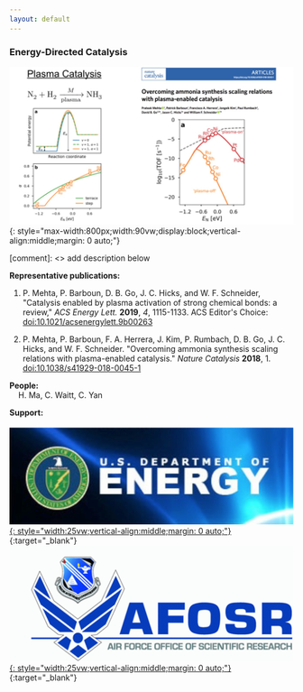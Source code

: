 ```yaml
---
layout: default
---
```


### Energy-Directed Catalysis  

![](/group_data/research_images/energy_directed_catalysis.jpg){: style="max-width:800px;width:90vw;display:block;vertical-align:middle;margin: 0 auto;"}

[comment]: <> add description below

**Representative publications:**
1. P. Mehta, P. Barboun, D. B. Go, J. C. Hicks, and W. F. Schneider, "Catalysis enabled by plasma activation of strong chemical bonds: a review," *ACS Energy Lett.* **2019**, *4*, 1115-1133. ACS Editor's Choice: [doi:10.1021/acsenergylett.9b00263](http://dx.doi.org/10.1021/acsenergylett.9b00263)

1. P. Mehta, P. Barboun, F. A. Herrera, J. Kim, P. Rumbach, D. B. Go, J. C. Hicks, and W. F. Schneider. "Overcoming ammonia synthesis scaling relations with plasma-enabled catalysis." *Nature Catalysis* **2018**, 1. [doi:10.1038/s41929-018-0045-1](https://www.nature.com/articles/s41929-018-0045-1)


**People:**  
&nbsp;&nbsp;&nbsp;&nbsp;H. Ma, C. Waitt, C. Yan

**Support:**  
&nbsp;&nbsp;&nbsp;&nbsp;[![](/group_data/research_images/DOE_logo.png){: style="width:25vw;vertical-align:middle;margin: 0 auto;"}](https://www.energy.gov/){:target="_blank"}
&nbsp;&nbsp;&nbsp;&nbsp;[![](/group_data/research_images/AFOSR_logo.gif){: style="width:25vw;vertical-align:middle;margin: 0 auto;"}](http://www.wpafb.af.mil/afrl/afosr/){:target="_blank"}
